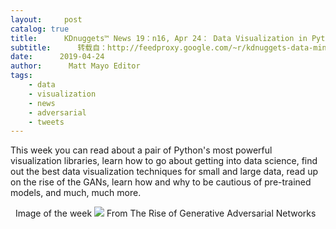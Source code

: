```yaml
---
layout:     post
catalog: true
title:      KDnuggets™ News 19：n16, Apr 24： Data Visualization in Python with Matplotlib & Seaborn; Getting Into Data Science： The Ultimate Q&A
subtitle:      转载自：http://feedproxy.google.com/~r/kdnuggets-data-mining-analytics/~3/IjYP1UGWs8E/n16.html
date:      2019-04-24
author:      Matt Mayo Editor
tags:
    - data
    - visualization
    - news
    - adversarial
    - tweets
---
```


This week you can read about a pair of Python's most powerful visualization libraries, learn how to go about getting into data science, find out the best data visualization techniques for small and large data, read up on the rise of the GANs, learn how and why to be cautious of pre-trained models, and much, much more.

  Image of the week
![](https://cdn-images-1.medium.com/max/1600/1*XqcBcoE9VyKuupxIiWL6Bg.jpeg)
From The Rise of Generative Adversarial Networks 






